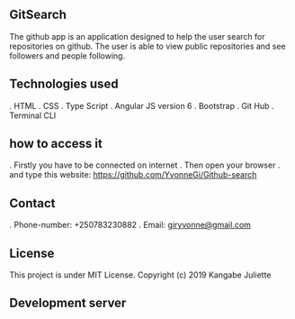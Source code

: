 ## GitSearch
The github app is an application designed to help the user search for repositories on github. The user is able to view public repositories and see followers and people following.
## Technologies used
. HTML
. CSS
. Type Script
. Angular JS version 6
. Bootstrap
. Git Hub
. Terminal CLI
## how to access it
. Firstly you have to be connected on internet
. Then open your browser
. and type this website: https://github.com/YvonneGi/Github-search
## Contact
. Phone-number: +250783230882
. Email: giryvonne@gmail.com
## License
This project is under MIT License. Copyright (c) 2019 Kangabe Juliette
## Development server